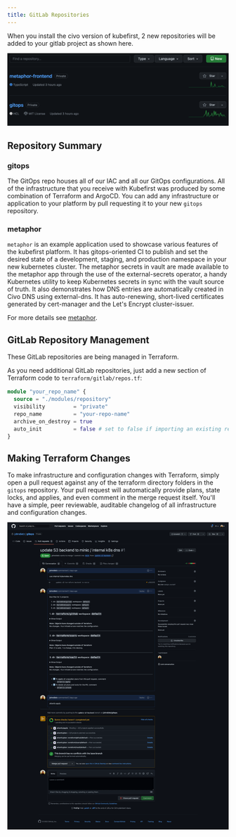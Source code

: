```yaml
---
title: GitLab Repositories
---
```


When you install the civo version of kubefirst, 2 new repositories will be added to your gitlab project as shown here.
<!-- TODO: 2.0 - gitlab image -->
![GitLab repositories](../../../img/kubefirst/local/repos-list.png)

## Repository Summary

### gitops

The GitOps repo houses all of our IAC and all our GitOps configurations. All of the infrastructure that you receive with Kubefirst was produced by some combination of Terraform and ArgoCD. You can add any infrastructure or application to your platform by pull requesting it to your new `gitops` repository.

### metaphor

`metaphor` is an example application used to showcase various features of the kubefirst platform. It has gitops-oriented CI to publish and set the desired state of a development, staging, and production namespace in your new kubernetes cluster. The metaphor secrets in
vault are made available to the metaphor app through the use of the external-secrets operator, a handy Kubernetes utility to keep Kubernetes
secrets in sync with the vault source of truth. It also demonstrates how DNS entries are automatically created in Civo DNS using external-dns. It has auto-renewing, short-lived certificates generated by cert-manager and the Let's Encrypt cluster-issuer.

For more details see [metaphor](../../../explore/metaphor.md).

## GitLab Repository Management

These GitLab repositories are being managed in Terraform.
<!-- TODO: 2.0 - check path on next line -->
As you need additional GitLab repositories, just add a new section of Terraform code to `terraform/gitlab/repos.tf`:

<!-- TODO: 2.0 - check repo example -->
```terraform
module "your_repo_name" {
  source = "./modules/repository"
  visibility         = "private"
  repo_name          = "your-repo-name"
  archive_on_destroy = true
  auto_init          = false # set to false if importing an existing repository, set to true if brand new
}
```

## Making Terraform Changes

To make infrastructure and configuration changes with Terraform, simply open a pull request against any of the terraform directory folders in the `gitops` repository. Your pull request will automatically provide plans, state locks, and applies, and even comment in the merge request itself. You'll have a simple, peer reviewable, auditable changelog of all infrastructure and configuration changes.

<!-- TODO: 2.0 - get gitlab image -->
![Atlantis GitLab](../../../img/kubefirst/local/atlantis.png)

